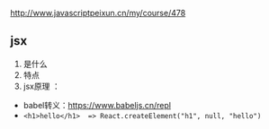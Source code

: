  http://www.javascriptpeixun.cn/my/course/478

 ## jsx
1. 是什么
2. 特点
3. jsx原理 ： 
- babel转义：https://www.babeljs.cn/repl
- `<h1>hello</h1>  => React.createElement("h1", null, "hello")`
